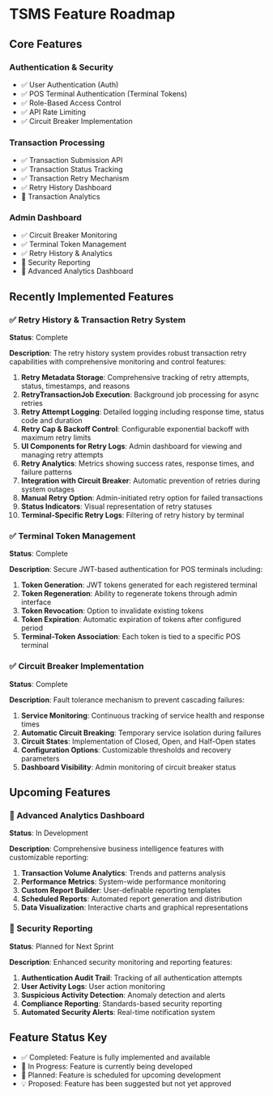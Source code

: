 # TSMS Feature Roadmap

## Core Features

### Authentication & Security

-   ✅ User Authentication (Auth)
-   ✅ POS Terminal Authentication (Terminal Tokens)
-   ✅ Role-Based Access Control
-   ✅ API Rate Limiting
-   ✅ Circuit Breaker Implementation

### Transaction Processing

-   ✅ Transaction Submission API
-   ✅ Transaction Status Tracking
-   ✅ Transaction Retry Mechanism
-   ✅ Retry History Dashboard
-   🔄 Transaction Analytics

### Admin Dashboard

-   ✅ Circuit Breaker Monitoring
-   ✅ Terminal Token Management
-   ✅ Retry History & Analytics
-   🔄 Security Reporting
-   🔄 Advanced Analytics Dashboard

## Recently Implemented Features

### ✅ Retry History & Transaction Retry System

**Status**: Complete

**Description**:
The retry history system provides robust transaction retry capabilities with comprehensive monitoring and control features:

1. **Retry Metadata Storage**: Comprehensive tracking of retry attempts, status, timestamps, and reasons
2. **RetryTransactionJob Execution**: Background job processing for async retries
3. **Retry Attempt Logging**: Detailed logging including response time, status code and duration
4. **Retry Cap & Backoff Control**: Configurable exponential backoff with maximum retry limits
5. **UI Components for Retry Logs**: Admin dashboard for viewing and managing retry attempts
6. **Retry Analytics**: Metrics showing success rates, response times, and failure patterns
7. **Integration with Circuit Breaker**: Automatic prevention of retries during system outages
8. **Manual Retry Option**: Admin-initiated retry option for failed transactions
9. **Status Indicators**: Visual representation of retry statuses
10. **Terminal-Specific Retry Logs**: Filtering of retry history by terminal

### ✅ Terminal Token Management

**Status**: Complete

**Description**:
Secure JWT-based authentication for POS terminals including:

1. **Token Generation**: JWT tokens generated for each registered terminal
2. **Token Regeneration**: Ability to regenerate tokens through admin interface
3. **Token Revocation**: Option to invalidate existing tokens
4. **Token Expiration**: Automatic expiration of tokens after configured period
5. **Terminal-Token Association**: Each token is tied to a specific POS terminal

### ✅ Circuit Breaker Implementation

**Status**: Complete

**Description**:
Fault tolerance mechanism to prevent cascading failures:

1. **Service Monitoring**: Continuous tracking of service health and response times
2. **Automatic Circuit Breaking**: Temporary service isolation during failures
3. **Circuit States**: Implementation of Closed, Open, and Half-Open states
4. **Configuration Options**: Customizable thresholds and recovery parameters
5. **Dashboard Visibility**: Admin monitoring of circuit breaker status

## Upcoming Features

### 🔄 Advanced Analytics Dashboard

**Status**: In Development

**Description**:
Comprehensive business intelligence features with customizable reporting:

1. **Transaction Volume Analytics**: Trends and patterns analysis
2. **Performance Metrics**: System-wide performance monitoring
3. **Custom Report Builder**: User-definable reporting templates
4. **Scheduled Reports**: Automated report generation and distribution
5. **Data Visualization**: Interactive charts and graphical representations

### 🔄 Security Reporting

**Status**: Planned for Next Sprint

**Description**:
Enhanced security monitoring and reporting features:

1. **Authentication Audit Trail**: Tracking of all authentication attempts
2. **User Activity Logs**: User action monitoring
3. **Suspicious Activity Detection**: Anomaly detection and alerts
4. **Compliance Reporting**: Standards-based security reporting
5. **Automated Security Alerts**: Real-time notification system

## Feature Status Key

-   ✅ Completed: Feature is fully implemented and available
-   🔄 In Progress: Feature is currently being developed
-   📅 Planned: Feature is scheduled for upcoming development
-   💡 Proposed: Feature has been suggested but not yet approved
